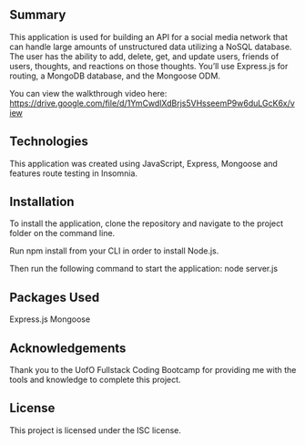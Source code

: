 ## Summary
 This application is used for building an API for a social media network that can handle large amounts of unstructured data utilizing a NoSQL database. The user has the ability to add, delete, get, and update users, friends of users, thoughts, and reactions on those thoughts. You’ll use Express.js for routing, a MongoDB database, and the Mongoose ODM.

 You can view the walkthrough video here: https://drive.google.com/file/d/1YmCwdlXdBrjs5VHsseemP9w6duLGcK6x/view

 ## Technologies
 This application was created using JavaScript, Express, Mongoose and features route testing in Insomnia.

 ## Installation
 To install the application, clone the repository and navigate to the project folder on the command line.

 Run npm install from your CLI in order to install Node.js.

 Then run the following command to start the application: node server.js

## Packages Used
Express.js
Mongoose

## Acknowledgements
Thank you to the UofO Fullstack Coding Bootcamp for providing me with the tools and knowledge to complete this project.

## License
This project is licensed under the ISC license.
